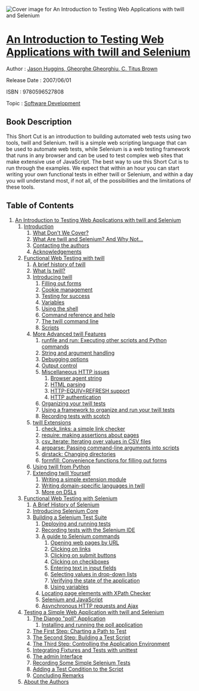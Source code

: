 ![Cover image for An Introduction to Testing Web Applications with twill and Selenium](https://imgdetail.ebookreading.net/cover/cover/software_development/EB9780596527808.jpg)

[An Introduction to Testing Web Applications with twill and Selenium](https://ebookreading.net/view/book/An+Introduction+to+Testing+Web+Applications+with+twill+and+Selenium-EB9780596527808_1.html "An Introduction to Testing Web Applications with twill and Selenium")
====================================================================================================================

Author : [Jason Huggins](https://ebookreading.net/search/author/Jason+Huggins),[ Gheorghe Gheorghiu](https://ebookreading.net/search/author/+Gheorghe+Gheorghiu),[ C. Titus Brown](https://ebookreading.net/search/author/+C.+Titus+Brown)

Release Date : 2007/06/01

ISBN : 9780596527808

Topic : [Software Development](https://ebookreading.net/search/category/software-development)

Book Description
-----------------

 This Short Cut is an introduction to building automated web tests using two tools, twill and Selenium. twill is a simple web scripting language that can be used to automate web tests, while Selenium is a web testing framework that runs in any browser and can be used to test complex web sites that make extensive use of JavaScript. 
The best way to use this Short Cut is to run through the examples. We expect that within an hour you can start writing your own functional tests in either twill or Selenium, and within a day you will understand most, if not all, of the possibilities and the limitations of these tools.
              
Table of Contents
-----------------

1. [An Introduction to Testing Web Applications with twill and Selenium](https://ebookreading.net/view/book/An+Introduction+to+Testing+Web+Applications+with+twill+and+Selenium-EB9780596527808_2.html)
    1. [Introduction](https://ebookreading.net/view/book/An+Introduction+to+Testing+Web+Applications+with+twill+and+Selenium-EB9780596527808_2.html#I_section_tt3)
        1. [What Don&#39;t We Cover?](https://ebookreading.net/view/book/An+Introduction+to+Testing+Web+Applications+with+twill+and+Selenium-EB9780596527808_2.html#id2926965)
        1. [What Are twill and Selenium? And Why Not...](https://ebookreading.net/view/book/An+Introduction+to+Testing+Web+Applications+with+twill+and+Selenium-EB9780596527808_2.html#id2868222)
        1. [Contacting the authors](https://ebookreading.net/view/book/An+Introduction+to+Testing+Web+Applications+with+twill+and+Selenium-EB9780596527808_2.html#id2926596)
        1. [Acknowledgements](https://ebookreading.net/view/book/An+Introduction+to+Testing+Web+Applications+with+twill+and+Selenium-EB9780596527808_2.html#id2876896)
    1. [Functional Web Testing with twill](https://ebookreading.net/view/book/An+Introduction+to+Testing+Web+Applications+with+twill+and+Selenium-EB9780596527808_3.html)
        1. [A brief history of twill](https://ebookreading.net/view/book/An+Introduction+to+Testing+Web+Applications+with+twill+and+Selenium-EB9780596527808_3.html#id2916322)
        1. [What Is twill?](https://ebookreading.net/view/book/An+Introduction+to+Testing+Web+Applications+with+twill+and+Selenium-EB9780596527808_3.html#id2868976)
        1. [Introducing twill](https://ebookreading.net/view/book/An+Introduction+to+Testing+Web+Applications+with+twill+and+Selenium-EB9780596527808_3.html#id2893189)
            1. [Filling out forms](https://ebookreading.net/view/book/An+Introduction+to+Testing+Web+Applications+with+twill+and+Selenium-EB9780596527808_3.html#id2911597)
            1. [Cookie management](https://ebookreading.net/view/book/An+Introduction+to+Testing+Web+Applications+with+twill+and+Selenium-EB9780596527808_3.html#id2927181)
            1. [Testing for success](https://ebookreading.net/view/book/An+Introduction+to+Testing+Web+Applications+with+twill+and+Selenium-EB9780596527808_3.html#id2927246)
            1. [Variables](https://ebookreading.net/view/book/An+Introduction+to+Testing+Web+Applications+with+twill+and+Selenium-EB9780596527808_3.html#id2927329)
            1. [Using the shell](https://ebookreading.net/view/book/An+Introduction+to+Testing+Web+Applications+with+twill+and+Selenium-EB9780596527808_3.html#id2927473)
            1. [Command reference and help](https://ebookreading.net/view/book/An+Introduction+to+Testing+Web+Applications+with+twill+and+Selenium-EB9780596527808_3.html#id2927500)
            1. [The twill command line](https://ebookreading.net/view/book/An+Introduction+to+Testing+Web+Applications+with+twill+and+Selenium-EB9780596527808_3.html#id2927526)
            1. [Scripts](https://ebookreading.net/view/book/An+Introduction+to+Testing+Web+Applications+with+twill+and+Selenium-EB9780596527808_3.html#Scripts_section)
        1. [More Advanced twill Features](https://ebookreading.net/view/book/An+Introduction+to+Testing+Web+Applications+with+twill+and+Selenium-EB9780596527808_3.html#id2928072)
            1. [runfile and run: Executing other scripts and Python commands](https://ebookreading.net/view/book/An+Introduction+to+Testing+Web+Applications+with+twill+and+Selenium-EB9780596527808_3.html#id2928082)
            1. [String and argument handling](https://ebookreading.net/view/book/An+Introduction+to+Testing+Web+Applications+with+twill+and+Selenium-EB9780596527808_3.html#id2928141)
            1. [Debugging options](https://ebookreading.net/view/book/An+Introduction+to+Testing+Web+Applications+with+twill+and+Selenium-EB9780596527808_3.html#id2928208)
            1. [Output control](https://ebookreading.net/view/book/An+Introduction+to+Testing+Web+Applications+with+twill+and+Selenium-EB9780596527808_3.html#id2928348)
            1. [Miscellaneous HTTP issues](https://ebookreading.net/view/book/An+Introduction+to+Testing+Web+Applications+with+twill+and+Selenium-EB9780596527808_3.html#id2928402)
                1. [Browser agent string](https://ebookreading.net/view/book/An+Introduction+to+Testing+Web+Applications+with+twill+and+Selenium-EB9780596527808_3.html#id2928410)
                1. [HTML parsing](https://ebookreading.net/view/book/An+Introduction+to+Testing+Web+Applications+with+twill+and+Selenium-EB9780596527808_3.html#id2928473)
                1. [HTTP-EQUIV=REFRESH support](https://ebookreading.net/view/book/An+Introduction+to+Testing+Web+Applications+with+twill+and+Selenium-EB9780596527808_3.html#id2928571)
                1. [HTTP authentication](https://ebookreading.net/view/book/An+Introduction+to+Testing+Web+Applications+with+twill+and+Selenium-EB9780596527808_3.html#id2928598)
            1. [Organizing your twill tests](https://ebookreading.net/view/book/An+Introduction+to+Testing+Web+Applications+with+twill+and+Selenium-EB9780596527808_3.html#org_twill_tests)
            1. [Using a framework to organize and run your twill tests](https://ebookreading.net/view/book/An+Introduction+to+Testing+Web+Applications+with+twill+and+Selenium-EB9780596527808_3.html#id2937852)
            1. [Recording tests with scotch](https://ebookreading.net/view/book/An+Introduction+to+Testing+Web+Applications+with+twill+and+Selenium-EB9780596527808_3.html#id2937906)
        1. [twill Extensions](https://ebookreading.net/view/book/An+Introduction+to+Testing+Web+Applications+with+twill+and+Selenium-EB9780596527808_3.html#id2938003)
            1. [check_links: a simple link checker](https://ebookreading.net/view/book/An+Introduction+to+Testing+Web+Applications+with+twill+and+Selenium-EB9780596527808_3.html#id2938019)
            1. [require: making assertions about pages](https://ebookreading.net/view/book/An+Introduction+to+Testing+Web+Applications+with+twill+and+Selenium-EB9780596527808_3.html#id2938121)
            1. [csv_iterate: Iterating over values in CSV files](https://ebookreading.net/view/book/An+Introduction+to+Testing+Web+Applications+with+twill+and+Selenium-EB9780596527808_3.html#id2938270)
            1. [argparse: Passing command-line arguments into scripts](https://ebookreading.net/view/book/An+Introduction+to+Testing+Web+Applications+with+twill+and+Selenium-EB9780596527808_3.html#id2938359)
            1. [dirstack: Changing directories](https://ebookreading.net/view/book/An+Introduction+to+Testing+Web+Applications+with+twill+and+Selenium-EB9780596527808_3.html#id2938444)
            1. [formfill: Convenience functions for filling out forms](https://ebookreading.net/view/book/An+Introduction+to+Testing+Web+Applications+with+twill+and+Selenium-EB9780596527808_3.html#id2938483)
        1. [Using twill from Python](https://ebookreading.net/view/book/An+Introduction+to+Testing+Web+Applications+with+twill+and+Selenium-EB9780596527808_3.html#id2938587)
        1. [Extending twill Yourself](https://ebookreading.net/view/book/An+Introduction+to+Testing+Web+Applications+with+twill+and+Selenium-EB9780596527808_3.html#id2938664)
            1. [Writing a simple extension module](https://ebookreading.net/view/book/An+Introduction+to+Testing+Web+Applications+with+twill+and+Selenium-EB9780596527808_3.html#id2938718)
            1. [Writing domain-specific languages in twill](https://ebookreading.net/view/book/An+Introduction+to+Testing+Web+Applications+with+twill+and+Selenium-EB9780596527808_3.html#id2938775)
            1. [More on DSLs](https://ebookreading.net/view/book/An+Introduction+to+Testing+Web+Applications+with+twill+and+Selenium-EB9780596527808_3.html#id2938885)
    1. [Functional Web Testing with Selenium](https://ebookreading.net/view/book/An+Introduction+to+Testing+Web+Applications+with+twill+and+Selenium-EB9780596527808_4.html)
        1. [A Brief History of Selenium](https://ebookreading.net/view/book/An+Introduction+to+Testing+Web+Applications+with+twill+and+Selenium-EB9780596527808_4.html#id2938975)
        1. [Introducing Selenium Core](https://ebookreading.net/view/book/An+Introduction+to+Testing+Web+Applications+with+twill+and+Selenium-EB9780596527808_4.html#id2939310)
        1. [Building a Selenium Test Suite](https://ebookreading.net/view/book/An+Introduction+to+Testing+Web+Applications+with+twill+and+Selenium-EB9780596527808_4.html#id2939426)
            1. [Deploying and running tests](https://ebookreading.net/view/book/An+Introduction+to+Testing+Web+Applications+with+twill+and+Selenium-EB9780596527808_4.html#id2939438)
            1. [Recording tests with the Selenium IDE](https://ebookreading.net/view/book/An+Introduction+to+Testing+Web+Applications+with+twill+and+Selenium-EB9780596527808_4.html#id2939634)
            1. [A guide to Selenium commands](https://ebookreading.net/view/book/An+Introduction+to+Testing+Web+Applications+with+twill+and+Selenium-EB9780596527808_4.html#id2939793)
                1. [Opening web pages by URL](https://ebookreading.net/view/book/An+Introduction+to+Testing+Web+Applications+with+twill+and+Selenium-EB9780596527808_4.html#id2939806)
                1. [Clicking on links](https://ebookreading.net/view/book/An+Introduction+to+Testing+Web+Applications+with+twill+and+Selenium-EB9780596527808_4.html#id2939824)
                1. [Clicking on submit buttons](https://ebookreading.net/view/book/An+Introduction+to+Testing+Web+Applications+with+twill+and+Selenium-EB9780596527808_4.html#id2939932)
                1. [Clicking on checkboxes](https://ebookreading.net/view/book/An+Introduction+to+Testing+Web+Applications+with+twill+and+Selenium-EB9780596527808_4.html#id2939969)
                1. [Entering text in input fields](https://ebookreading.net/view/book/An+Introduction+to+Testing+Web+Applications+with+twill+and+Selenium-EB9780596527808_4.html#id2939990)
                1. [Selecting values in drop-down lists](https://ebookreading.net/view/book/An+Introduction+to+Testing+Web+Applications+with+twill+and+Selenium-EB9780596527808_4.html#id2940003)
                1. [Verifying the state of the application](https://ebookreading.net/view/book/An+Introduction+to+Testing+Web+Applications+with+twill+and+Selenium-EB9780596527808_4.html#id2940014)
                1. [Using variables](https://ebookreading.net/view/book/An+Introduction+to+Testing+Web+Applications+with+twill+and+Selenium-EB9780596527808_4.html#id2940084)
            1. [Locating page elements with XPath Checker](https://ebookreading.net/view/book/An+Introduction+to+Testing+Web+Applications+with+twill+and+Selenium-EB9780596527808_4.html#id2940155)
            1. [Selenium and JavaScript](https://ebookreading.net/view/book/An+Introduction+to+Testing+Web+Applications+with+twill+and+Selenium-EB9780596527808_4.html#id2940221)
            1. [Asynchronous HTTP requests and Ajax](https://ebookreading.net/view/book/An+Introduction+to+Testing+Web+Applications+with+twill+and+Selenium-EB9780596527808_4.html#id2940299)
    1. [Testing a Simple Web Application with twill and Selenium](https://ebookreading.net/view/book/An+Introduction+to+Testing+Web+Applications+with+twill+and+Selenium-EB9780596527808_5.html)
        1. [The Django &quot;poll&quot; Application](https://ebookreading.net/view/book/An+Introduction+to+Testing+Web+Applications+with+twill+and+Selenium-EB9780596527808_5.html#id2940438)
            1. [Installing and running the poll application](https://ebookreading.net/view/book/An+Introduction+to+Testing+Web+Applications+with+twill+and+Selenium-EB9780596527808_5.html#id2947327)
        1. [The First Step: Charting a Path to Test](https://ebookreading.net/view/book/An+Introduction+to+Testing+Web+Applications+with+twill+and+Selenium-EB9780596527808_5.html#id2947401)
        1. [The Second Step: Building a Test Script](https://ebookreading.net/view/book/An+Introduction+to+Testing+Web+Applications+with+twill+and+Selenium-EB9780596527808_5.html#id2947464)
        1. [The Third Step: Controlling the Application Environment](https://ebookreading.net/view/book/An+Introduction+to+Testing+Web+Applications+with+twill+and+Selenium-EB9780596527808_5.html#id2947583)
        1. [Integrating Fixtures and Tests with unittest](https://ebookreading.net/view/book/An+Introduction+to+Testing+Web+Applications+with+twill+and+Selenium-EB9780596527808_5.html#id2947784)
        1. [The admin Interface](https://ebookreading.net/view/book/An+Introduction+to+Testing+Web+Applications+with+twill+and+Selenium-EB9780596527808_5.html#id2948047)
        1. [Recording Some Simple Selenium Tests](https://ebookreading.net/view/book/An+Introduction+to+Testing+Web+Applications+with+twill+and+Selenium-EB9780596527808_5.html#id2948281)
        1. [Adding a Test Condition to the Script](https://ebookreading.net/view/book/An+Introduction+to+Testing+Web+Applications+with+twill+and+Selenium-EB9780596527808_5.html#id2948560)
        1. [Concluding Remarks](https://ebookreading.net/view/book/An+Introduction+to+Testing+Web+Applications+with+twill+and+Selenium-EB9780596527808_5.html#id2948715)
    1. [About the Authors](https://ebookreading.net/view/book/An+Introduction+to+Testing+Web+Applications+with+twill+and+Selenium-EB9780596527808_6.html)
